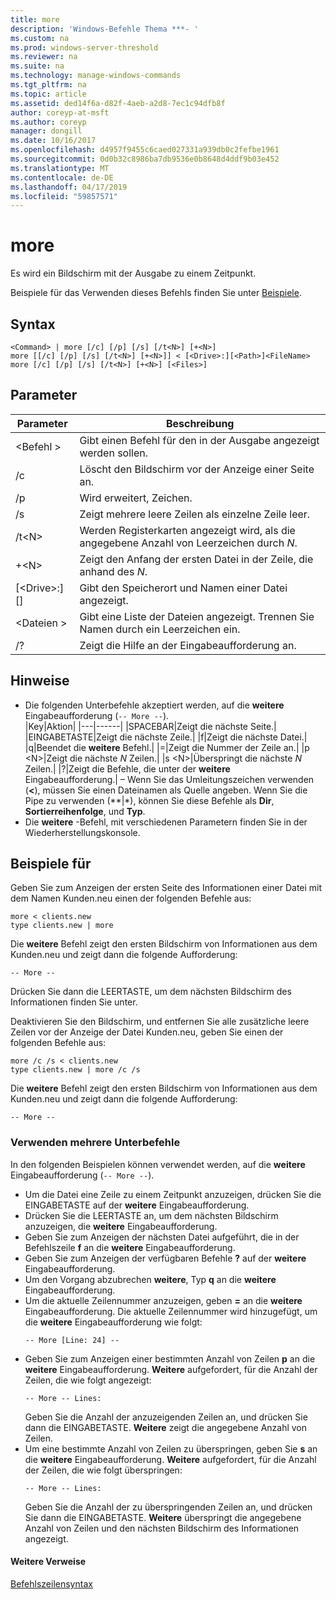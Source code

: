 ```yaml
---
title: more
description: 'Windows-Befehle Thema ***- '
ms.custom: na
ms.prod: windows-server-threshold
ms.reviewer: na
ms.suite: na
ms.technology: manage-windows-commands
ms.tgt_pltfrm: na
ms.topic: article
ms.assetid: ded14f6a-d82f-4aeb-a2d8-7ec1c94dfb8f
author: coreyp-at-msft
ms.author: coreyp
manager: dongill
ms.date: 10/16/2017
ms.openlocfilehash: d4957f9455c6caed027331a939db0c2fefbe1961
ms.sourcegitcommit: 0d0b32c8986ba7db9536e0b8648d4ddf9b03e452
ms.translationtype: MT
ms.contentlocale: de-DE
ms.lasthandoff: 04/17/2019
ms.locfileid: "59857571"
---
```

# <a name="more"></a>more



Es wird ein Bildschirm mit der Ausgabe zu einem Zeitpunkt.

Beispiele für das Verwenden dieses Befehls finden Sie unter [Beispiele](#BKMK_examples).

## <a name="syntax"></a>Syntax

```
<Command> | more [/c] [/p] [/s] [/t<N>] [+<N>]
more [[/c] [/p] [/s] [/t<N>] [+<N>]] < [<Drive>:][<Path>]<FileName>
more [/c] [/p] [/s] [/t<N>] [+<N>] [<Files>]
```

## <a name="parameters"></a>Parameter

|Parameter|Beschreibung|
|---------|-----------|
|\<Befehl >|Gibt einen Befehl für den in der Ausgabe angezeigt werden sollen.|
|/c|Löscht den Bildschirm vor der Anzeige einer Seite an.|
|/p|Wird erweitert, Zeichen.|
|/s|Zeigt mehrere leere Zeilen als einzelne Zeile leer.|
|/t\<N>|Werden Registerkarten angezeigt wird, als die angegebene Anzahl von Leerzeichen durch *N*.|
|+\<N>|Zeigt den Anfang der ersten Datei in der Zeile, die anhand des *N*.|
|[\<Drive>:] [<Path>]<FileName>|Gibt den Speicherort und Namen einer Datei angezeigt.|
|\<Dateien >|Gibt eine Liste der Dateien angezeigt. Trennen Sie Namen durch ein Leerzeichen ein.|
|/?|Zeigt die Hilfe an der Eingabeaufforderung an.|

## <a name="remarks"></a>Hinweise

-   Die folgenden Unterbefehle akzeptiert werden, auf die **weitere** Eingabeaufforderung (`-- More --`).  
    |Key|Aktion|
    |---|------|
    |SPACEBAR|Zeigt die nächste Seite.|
    |EINGABETASTE|Zeigt die nächste Zeile.|
    |f|Zeigt die nächste Datei.|
    |q|Beendet die **weitere** Befehl.|
    |=|Zeigt die Nummer der Zeile an.|
    |p \<N>|Zeigt die nächste *N* Zeilen.|
    |s \<N>|Überspringt die nächste *N* Zeilen.|
    |?|Zeigt die Befehle, die unter der **weitere** Eingabeaufforderung.|
– Wenn Sie das Umleitungszeichen verwenden (**<**), müssen Sie einen Dateinamen als Quelle angeben. Wenn Sie die Pipe zu verwenden (**|*), können Sie diese Befehle als **Dir**, **Sortierreihenfolge**, und **Typ**.
-   Die **weitere** -Befehl, mit verschiedenen Parametern finden Sie in der Wiederherstellungskonsole.

## <a name="BKMK_examples"></a>Beispiele für

Geben Sie zum Anzeigen der ersten Seite des Informationen einer Datei mit dem Namen Kunden.neu einen der folgenden Befehle aus:
```
more < clients.new
type clients.new | more
```
Die **weitere** Befehl zeigt den ersten Bildschirm von Informationen aus dem Kunden.neu und zeigt dann die folgende Aufforderung:
```
-- More --
```
Drücken Sie dann die LEERTASTE, um dem nächsten Bildschirm des Informationen finden Sie unter.

Deaktivieren Sie den Bildschirm, und entfernen Sie alle zusätzliche leere Zeilen vor der Anzeige der Datei Kunden.neu, geben Sie einen der folgenden Befehle aus:
```
more /c /s < clients.new
type clients.new | more /c /s
```
Die **weitere** Befehl zeigt den ersten Bildschirm von Informationen aus dem Kunden.neu und zeigt dann die folgende Aufforderung:
```
-- More --
```

### <a name="using-more-subcommands"></a>Verwenden mehrere Unterbefehle

In den folgenden Beispielen können verwendet werden, auf die **weitere** Eingabeaufforderung (`-- More --`).
-   Um die Datei eine Zeile zu einem Zeitpunkt anzuzeigen, drücken Sie die EINGABETASTE auf der **weitere** Eingabeaufforderung.
-   Drücken Sie die LEERTASTE an, um dem nächsten Bildschirm anzuzeigen, die **weitere** Eingabeaufforderung.
-   Geben Sie zum Anzeigen der nächsten Datei aufgeführt, die in der Befehlszeile **f** an die **weitere** Eingabeaufforderung.
-   Geben Sie zum Anzeigen der verfügbaren Befehle **?** auf der **weitere** Eingabeaufforderung.
-   Um den Vorgang abzubrechen **weitere**, Typ **q** an die **weitere** Eingabeaufforderung.
-   Um die aktuelle Zeilennummer anzuzeigen, geben **=** an die **weitere** Eingabeaufforderung. Die aktuelle Zeilennummer wird hinzugefügt, um die **weitere** Eingabeaufforderung wie folgt:  
    ```
    -- More [Line: 24] --
    ```  
-   Geben Sie zum Anzeigen einer bestimmten Anzahl von Zeilen **p** an die **weitere** Eingabeaufforderung. **Weitere** aufgefordert, für die Anzahl der Zeilen, die wie folgt angezeigt:  
    ```
    -- More -- Lines:
    ```  
    Geben Sie die Anzahl der anzuzeigenden Zeilen an, und drücken Sie dann die EINGABETASTE. **Weitere** zeigt die angegebene Anzahl von Zeilen.
-   Um eine bestimmte Anzahl von Zeilen zu überspringen, geben Sie **s** an die **weitere** Eingabeaufforderung. **Weitere** aufgefordert, für die Anzahl der Zeilen, die wie folgt überspringen:  
    ```
    -- More -- Lines:
    ```  
    Geben Sie die Anzahl der zu überspringenden Zeilen an, und drücken Sie dann die EINGABETASTE. **Weitere** überspringt die angegebene Anzahl von Zeilen und den nächsten Bildschirm des Informationen angezeigt.

#### <a name="additional-references"></a>Weitere Verweise

[Befehlszeilensyntax](command-line-syntax-key.md)